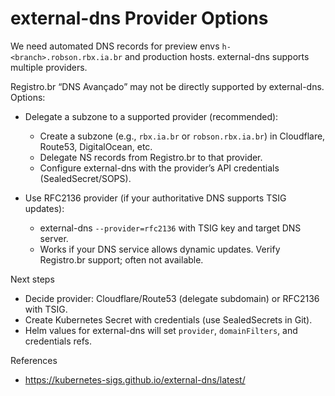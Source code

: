 # external-dns Provider Options

We need automated DNS records for preview envs `h-<branch>.robson.rbx.ia.br` and production hosts. external-dns supports multiple providers.

Registro.br “DNS Avançado” may not be directly supported by external-dns. Options:

- Delegate a subzone to a supported provider (recommended):
  - Create a subzone (e.g., `rbx.ia.br` or `robson.rbx.ia.br`) in Cloudflare, Route53, DigitalOcean, etc.
  - Delegate NS records from Registro.br to that provider.
  - Configure external-dns with the provider’s API credentials (SealedSecret/SOPS).

- Use RFC2136 provider (if your authoritative DNS supports TSIG updates):
  - external-dns `--provider=rfc2136` with TSIG key and target DNS server.
  - Works if your DNS service allows dynamic updates. Verify Registro.br support; often not available.

Next steps
- Decide provider: Cloudflare/Route53 (delegate subdomain) or RFC2136 with TSIG.
- Create Kubernetes Secret with credentials (use SealedSecrets in Git).
- Helm values for external-dns will set `provider`, `domainFilters`, and credentials refs.

References
- https://kubernetes-sigs.github.io/external-dns/latest/

